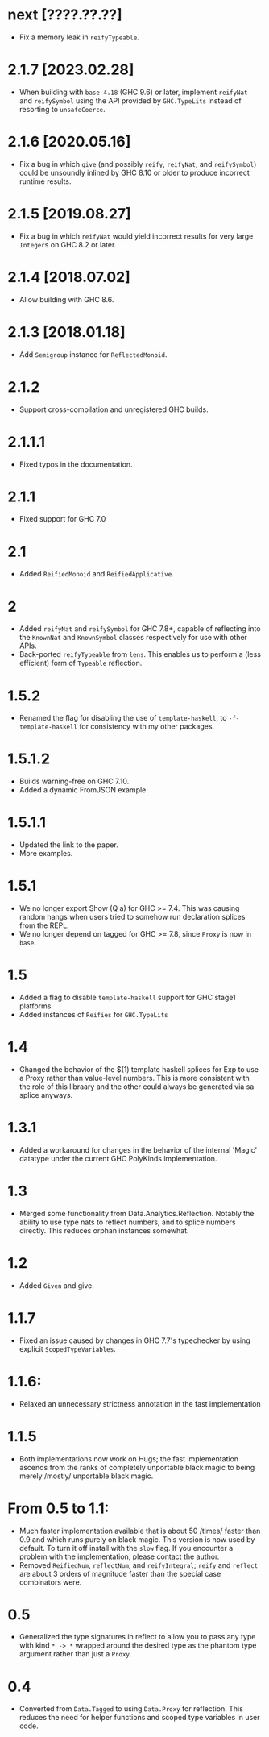 # next [????.??.??]
* Fix a memory leak in `reifyTypeable`.

# 2.1.7 [2023.02.28]
* When building with `base-4.18` (GHC 9.6) or later, implement `reifyNat` and
  `reifySymbol` using the API provided by `GHC.TypeLits` instead of resorting
  to `unsafeCoerce`.

# 2.1.6 [2020.05.16]
* Fix a bug in which `give` (and possibly `reify`, `reifyNat`, and
  `reifySymbol`) could be unsoundly inlined by GHC 8.10 or older to produce
  incorrect runtime results.

# 2.1.5 [2019.08.27]
* Fix a bug in which `reifyNat` would yield incorrect results for very large
  `Integer`s on GHC 8.2 or later.

# 2.1.4 [2018.07.02]
* Allow building with GHC 8.6.

# 2.1.3 [2018.01.18]
* Add `Semigroup` instance for `ReflectedMonoid`.

# 2.1.2
* Support cross-compilation and unregistered GHC builds.

# 2.1.1.1
* Fixed typos in the documentation.

# 2.1.1
* Fixed support for GHC 7.0

# 2.1
* Added `ReifiedMonoid` and `ReifiedApplicative`.

# 2
* Added `reifyNat` and `reifySymbol` for GHC 7.8+, capable of reflecting into the `KnownNat` and `KnownSymbol` classes respectively for use with other APIs.
* Back-ported `reifyTypeable` from `lens`. This enables us to perform a (less efficient) form of `Typeable` reflection.

# 1.5.2
* Renamed the flag for disabling the use of `template-haskell`, to `-f-template-haskell` for consistency with my other packages.

# 1.5.1.2
* Builds warning-free on GHC 7.10.
* Added a dynamic FromJSON example.

# 1.5.1.1
* Updated the link to the paper.
* More examples.

# 1.5.1
* We no longer export Show (Q a) for GHC >= 7.4. This was causing random hangs when users tried to somehow run declaration splices from the REPL.
* We no longer depend on tagged for GHC >= 7.8, since `Proxy` is now in `base`.

# 1.5
* Added a flag to disable `template-haskell` support for GHC stage1 platforms.
* Added instances of `Reifies` for `GHC.TypeLits`

# 1.4
* Changed the behavior of the $(1) template haskell splices for Exp to use a Proxy rather than value-level numbers. This is more consistent with the role of this libraary and the other could always be generated via sa splice anyways.

# 1.3.1
* Added a workaround for changes in the behavior of the internal 'Magic' datatype under the current GHC PolyKinds implementation.

# 1.3
* Merged some functionality from Data.Analytics.Reflection. Notably the ability to use type nats to reflect numbers, and to splice numbers directly. This reduces orphan instances somewhat.

# 1.2
* Added `Given` and give.

# 1.1.7
* Fixed an issue caused by changes in GHC 7.7's typechecker by using explicit `ScopedTypeVariables`.

# 1.1.6:
* Relaxed an unnecessary strictness annotation in the fast implementation

# 1.1.5
* Both implementations now work on Hugs; the fast implementation ascends
  from the ranks of completely unportable black magic to being merely
  /mostly/ unportable black magic.

# From 0.5 to 1.1:

* Much faster implementation available that is about 50 /times/ faster than
  0.9 and which runs purely on black magic. This version is now used by
  default. To turn it off install with the `slow` flag. If you encounter a
  problem with the implementation, please contact the author.
* Removed `ReifiedNum`, `reflectNum`, and `reifyIntegral`; `reify` and
  `reflect` are about 3 orders of magnitude faster than the special case
  combinators were.

# 0.5
* Generalized the type signatures in reflect to allow you to pass any type
  with kind `* -> *` wrapped around the desired type as the phantom type
  argument rather than just a `Proxy`.

# 0.4
* Converted from `Data.Tagged` to using `Data.Proxy` for reflection. This
  reduces the need for helper functions and scoped type variables in user
  code.
